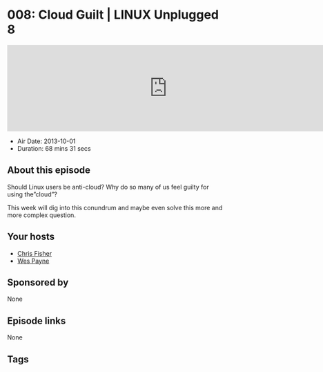 # 008: Cloud Guilt | LINUX Unplugged 8

<iframe src="https://player.fireside.fm/v2/RUkczH-V+J8N5Xpag?theme=dark" width="740" height="200" frameborder="0" scrolling="no"></iframe>

* Air Date: 2013-10-01
* Duration: 68 mins 31 secs

## About this episode

Should Linux users be anti-cloud? Why do so many of us feel guilty for using the”cloud”?

This week will dig into this conundrum and maybe even solve this more and more complex question.

## Your hosts
* [Chris Fisher](https://linuxunplugged.com/hosts/chrislas)
* [Wes Payne](https://linuxunplugged.com/hosts/wes)

## Sponsored by

None



## Episode links

None



## Tags


